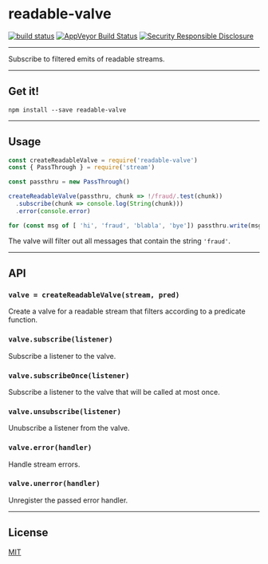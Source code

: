 # readable-valve

[![build status](http://img.shields.io/travis/chiefbiiko/readable-valve.svg?style=flat)](http://travis-ci.org/chiefbiiko/readable-valve) [![AppVeyor Build Status](https://ci.appveyor.com/api/projects/status/github/chiefbiiko/readable-valve?branch=master&svg=true)](https://ci.appveyor.com/project/chiefbiiko/readable-valve) [![Security Responsible Disclosure](https://img.shields.io/badge/Security-Responsible%20Disclosure-yellow.svg)](./security.md)

***

Subscribe to filtered emits of readable streams.

***

## Get it!

```
npm install --save readable-valve
```

***

## Usage

``` js
const createReadableValve = require('readable-valve')
const { PassThrough } = require('stream')

const passthru = new PassThrough()

createReadableValve(passthru, chunk => !/fraud/.test(chunk))
  .subscribe(chunk => console.log(String(chunk)))
  .error(console.error)

for (const msg of [ 'hi', 'fraud', 'blabla', 'bye']) passthru.write(msg)

```

The valve will filter out all messages that contain the string `'fraud'`.

***

## API

### `valve = createReadableValve(stream, pred)`

Create a valve for a readable stream that filters according to a predicate function.

### `valve.subscribe(listener)`

Subscribe a listener to the valve.

### `valve.subscribeOnce(listener)`

Subscribe a listener to the valve that will be called at most once.

### `valve.unsubscribe(listener)`

Unubscribe a listener from the valve.

### `valve.error(handler)`

Handle stream errors.

### `valve.unerror(handler)`

Unregister the passed error handler.

***

## License

[MIT](./license.md)
